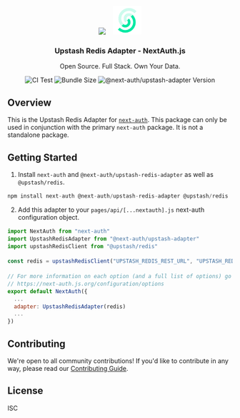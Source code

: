 <p align="center">
   <br/>
   <a href="https://next-auth.js.org" target="_blank"><img height="64px" src="https://next-auth.js.org/img/logo/logo-sm.png" /></a>&nbsp;&nbsp;&nbsp;&nbsp;<img height="64px" src="logo.svg" />
   <h3 align="center"><b>Upstash Redis Adapter</b> - NextAuth.js</h3>
   <p align="center">
   Open Source. Full Stack. Own Your Data.
   </p>
   <p align="center" style="align: center;">
      <img src="https://github.com/nextauthjs/adapters/actions/workflows/release.yml/badge.svg" alt="CI Test" />
      <img src="https://img.shields.io/bundlephobia/minzip/@next-auth/upstash-adapter" alt="Bundle Size"/>
      <img src="https://img.shields.io/npm/v/@next-auth/upstash-adapter" alt="@next-auth/upstash-adapter Version" />
   </p>
</p>

## Overview

This is the Upstash Redis Adapter for [`next-auth`](https://next-auth.js.org). This package can only be used in conjunction with the primary `next-auth` package. It is not a standalone package.

## Getting Started

1. Install `next-auth` and `@next-auth/upstash-redis-adapter` as well as `@upstash/redis`.

```js
npm install next-auth @next-auth/upstash-redis-adapter @upstash/redis
```

2. Add this adapter to your `pages/api/[...nextauth].js` next-auth configuration object.

```js
import NextAuth from "next-auth"
import UpstashRedisAdapter from "@next-auth/upstash-adapter"
import upstashRedisClient from "@upstash/redis"

const redis = upstashRedisClient("UPSTASH_REDIS_REST_URL", "UPSTASH_REDIS_REST_TOKEN")

// For more information on each option (and a full list of options) go to
// https://next-auth.js.org/configuration/options
export default NextAuth({
  ...
  adapter: UpstashRedisAdapter(redis)
  ...
})
```

## Contributing

We're open to all community contributions! If you'd like to contribute in any way, please read our [Contributing Guide](https://github.com/nextauthjs/adapters/blob/main/CONTRIBUTING.md).

## License

ISC
